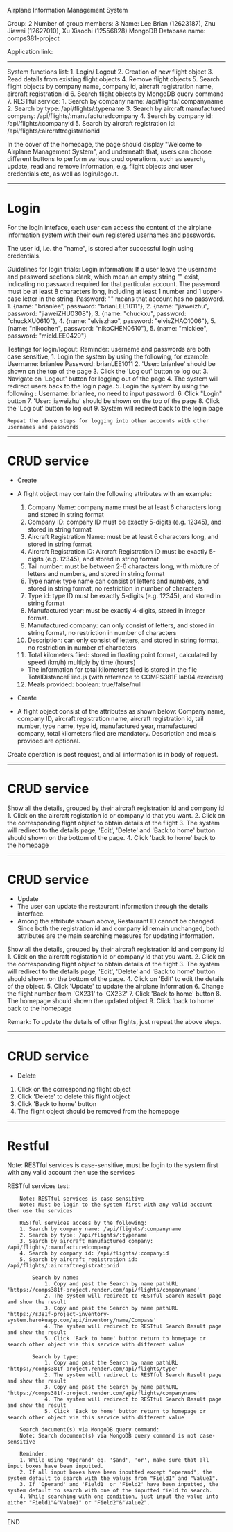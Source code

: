 Airplane Information Management System

Group: 2
Number of group members: 3
Name: Lee Brian (12623187), Zhu Jiawei (12627010), Xu Xiaochi (12556828)
MongoDB Database name: comps381-project

Application link: 

********************************************
System functions list:
        1. Login/ Logout
        2. Creation of new flight object
        3. Read details from existing flight objects
        4. Remove flight objects
        5. Search flight objects by company name, company id, aircraft registration name, aircraft registration id
        6. Search flight objects by MongoDB query command
        7. RESTful service: 
            1. Search by company name: /api/flights/:companyname
            2. Search by type: /api/flights/:typename
            3. Search by aircraft manufactured company: /api/flights/:manufacturedcompany
            4. Search by company id: /api/flights/:companyid
			5. Search by aircraft registration id: /api/flights/:aircraftregistrationid

In the cover of the homepage, the page should display "Welcome to Airplane Management System", and underneath that, users can choose different buttons to perform various crud operations, such as search, update, read and remove information, e.g. flight objects and user credentials etc, as well as login/logout.
********************************************
# Login
For the login inteface, each user can access the content of the airplane information system with their own registered usernames and passwords.

The user id, i.e. the "name", is stored after successful login using credentials.

Guidelines for login trials:
Login information:
If a user leave the username and password sections blank, which mean an empty string "" exist, indicating no password required for that particular account.
The password must be at least 8 characters long, including at least 1 number and 1 upper-case letter in the string.
Password: "" means that account has no password.
        1. {name: "brianlee", password: "brianLEE1011"},
		2. {name: "jiaweizhu", password: "jiaweiZHU0308"},
		3. {name: "chuckxu", password: "chuckXU0610"},
        4. {name: "elviszhao", password: "elvisZHAO1006"},
    	5. {name: "nikochen", password: "nikoCHEN0610"},
    	5. {name: "micklee", password: "mickLEE0429"}

Testings for login/logout:
Reminder: username and passwords are both case sensitive, 
    1. Login the system by using the following, for example: 
    	Username: brianlee 
        Password: brianLEE1011
    2. 'User: brianlee' should be shown on the top of the page
	3. Click the 'Log out' button to log out
	3. Navigate on 'Logout' button for logging out of the page
	4. The system will redirect users back to the login page.
	5. Login the system by using the following : Username: brianlee, no need to input password.
	6. Click "Login" button
	7. 'User: jiaweizhu' should be shown on the top of the page
	8. Click the 'Log out' button to log out
	9. System will redirect back to the login page

	Repeat the above steps for logging into other accounts with other usernames and passwords

********************************************
# CRUD service
- Create
-	A flight object may contain the following attributes with an example: 
	1)	Company Name: company name must be at least 6 characters long and stored in string format
	2)	Company ID: company ID must be exactly 5-digits (e.g. 12345), and stored in string format
	3)	Aircraft Registration Name: must be at least 6 characters long, and stored in string format
	4)	Aircraft Registration ID: Aircraft Registration ID must be exactly 5-digits (e.g. 12345), and stored in string format
	5)  Tail number: must be between 2-6 characters long, with mixture of letters and numbers, and stored in string format
	6)	Type name: type name can consist of letters and numbers, and stored in string format, no restriction in number of characters
	7)	Type id: type ID must be exactly 5-digits (e.g. 12345), and stored in string format
	8) 	Manufactured year: must be exactly 4-digits, stored in integer format.
	9) 	Manufactured company: can only consist of letters, and stored in string format, no restriction in number of characters
	10) Description: can only consist of letters, and stored in string format, no restriction in number of characters
	11) Total kilometers flied: stored in floating point format, calculated by speed (km/h) multiply by time (hours)
	- The information for total kilometers flied is stored in the file TotalDistanceFlied.js (with reference to COMPS381F lab04 exercise)
	12) Meals provided: boolean: true/false/null

- Create
- A flight object consist of the attributes as shown below:
Company name, company ID, aircraft registration name, aircraft registration id, tail number, type name, type id, manufactured year, manufactured company, total kilometers flied are mandatory.
Description and meals provided are optional.

Create operation is post request, and all information is in body of request.

********************************************
# CRUD service

Show all the details, grouped by their aircraft registration id and company id
	1. Click on the aircraft registation id or company id that you want.
	2. Click on the corresponding flight object to obtain details of the flight
	3. The system will redirect to the details page, 'Edit', 'Delete' and 'Back to home' button should shown on the bottom of the page.
	4. Click 'back to home' back to the homepage

********************************************
# CRUD service
- Update
-	The user can update the restaurant information through the details interface.
-	Among the attribute shown above, Restaurant ID cannot be changed.
	Since both the registration id and company id remain unchanged, both attributes are the main searching measures for updating information. 

Show all the details, grouped by their aircraft registration id and company id
	1. Click on the aircraft registation id or company id that you want.
	2. Click on the corresponding flight object to obtain details of the flight
	3. The system will redirect to the details page, 'Edit', 'Delete' and 'Back to home' button should shown on the bottom of the page.
	4. Click on 'Edit' to edit the details of the object.
	5. Click 'Update' to update the airplane information
	6. Change the flight number from 'CX231' to 'CX232'
	7. Click 'Back to home' button
	8. The homepage should shown the updated object
	9. Click 'back to home' back to the homepage
	
Remark: To update the details of other flights, just rrepeat the above steps.

********************************************
# CRUD service
- Delete
1. Click on the corresponding flight object
2. Click 'Delete' to delete this flight object
3. Click 'Back to home' button
4. The flight object should be removed from the homepage
********************************************
# Restful
 Note: RESTful services is case-sensitive, must be login to the system first with any valid account then use the services

RESTful services test:

        Note: RESTful services is case-sensitive
        Note: Must be login to the system first with any valid account then use the services

        RESTful services access by the following:
        1. Search by company name: /api/flights/:companyname
        2. Search by type: /api/flights/:typename
        3. Search by aircraft manufactured company: /api/flights/:manufacturedcompany
        4. Search by company id: /api/flights/:companyid
		5. Search by aircraft registration id: /api/flights/:aircraftregistrationid

            Search by name:
                1. Copy and past the Search by name pathURL 'https://comps381f-project.render.com/api/flights/companyname'
                2. The system will redirect to RESTful Search Result page and show the result
                3. Copy and past the Search by name pathURL 'https://s381f-project-inventory-system.herokuapp.com/api/inventory/name/Compass'
                4. The system will redirect to RESTful Search Result page and show the result
                5. Click 'Back to home' button return to homepage or search other object via this service with different value
            
            Search by type:
                1. Copy and past the Search by name pathURL 'https://comps381f-project.render.com/api/flights/type'
                2. The system will redirect to RESTful Search Result page and show the result
                3. Copy and past the Search by name pathURL 'https://comps381f-project.render.com/api/flights/companyname'
                4. The system will redirect to RESTful Search Result page and show the result
                5. Click 'Back to home' button return to homepage or search other object via this service with different value

        Search document(s) via MongoDB query command:
        Note: Search document(s) via MongoDB query command is not case-sensitive

        Reminder:
        1. While using 'Operand' eg. '$and', 'or', make sure that all input boxes have been inputted.
        2. If all input boxes have been inputted except "operand", the system default to search with the values from "Field1" and "Value1".
        3. If 'Operand' and 'Field1' or 'Field2' have been inputted, the system default to search with one of the inputted field to search.
        4. While searching with one condition, just input the value into either "Field1"&"Value1" or "Field2"&"Value2".

***************************************************************
END